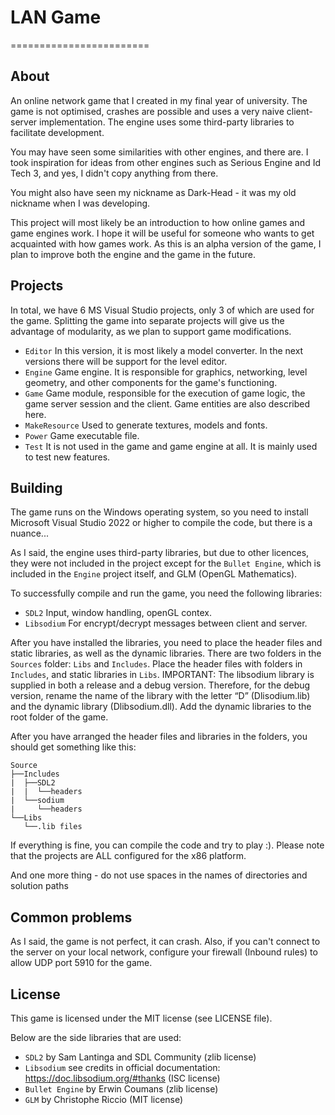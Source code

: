 # LAN Game
========================

About
-----

An online network game that I created in my final year of university. The game is not optimised, crashes are possible and uses a very naive client-server implementation. 
The engine uses some third-party libraries to facilitate development.

You may have seen some similarities with other engines, and there are. I took inspiration for ideas from other engines such as Serious Engine and Id Tech 3, and yes, I didn't copy anything from there.

You might also have seen my nickname as Dark-Head - it was my old nickname when I was developing.

This project will most likely be an introduction to how online games and game engines work. I hope it will be useful for someone who wants to get acquainted with how games work.
As this is an alpha version of the game, I plan to improve both the engine and the game in the future.

Projects
--------

In total, we have 6 MS Visual Studio projects, only 3 of which are used for the game. Splitting the game into separate projects will give us the advantage of modularity, as we plan to support game modifications.

* `Editor` In this version, it is most likely a model converter. In the next versions there will be support for the level editor.
* `Engine` Game engine. It is responsible for graphics, networking, level geometry, and other components for the game's functioning.
* `Game` Game module, responsible for the execution of game logic, the game server session and the client. Game entities are also described here.
* `MakeResource` Used to generate textures, models and fonts.
* `Power` Game executable file.
* `Test` It is not used in the game and game engine at all. It is mainly used to test new features.

Building
--------

The game runs on the Windows operating system, so you need to install Microsoft Visual Studio 2022 or higher to compile the code, but there is a nuance...

As I said, the engine uses third-party libraries, but due to other licences, they were not included in the project except for the `Bullet Engine`, which is included in the `Engine` project itself, and GLM (OpenGL Mathematics).

To successfully compile and run the game, you need the following libraries:

* `SDL2` Input, window handling, openGL contex.
* `Libsodium` For encrypt/decrypt messages between client and server.

After you have installed the libraries, you need to place the header files and static libraries, as well as the dynamic libraries. There are two folders in the `Sources` folder: `Libs` and `Includes`. 
Place the header files with folders in `Includes`, and static libraries in `Libs`. IMPORTANT: The libsodium library is supplied in both a release and a debug version. 
Therefore, for the debug version, rename the name of the library with the letter “D” (Dlisodium.lib) and the dynamic library (Dlibsodium.dll). 
Add the dynamic libraries to the root folder of the game.

After you have arranged the header files and libraries in the folders, you should get something like this:

```
Source
├──Includes
|  ├──SDL2
|  |  └──headers
|  └──sodium
|     └──headers
└──Libs  
   └──.lib files
```

If everything is fine, you can compile the code and try to play :). Please note that the projects are ALL configured for the x86 platform.

And one more thing - do not use spaces in the names of directories and solution paths

Common problems
---------------

As I said, the game is not perfect, it can crash. Also, if you can't connect to the server on your local network, configure your firewall (Inbound rules) to allow UDP port 5910 for the game.

License
-------

This  game is licensed under the MIT license (see LICENSE file).

Below are the side libraries that are used:

* `SDL2` by Sam Lantinga and SDL Community (zlib license)
* `Libsodium` see credits in official documentation: https://doc.libsodium.org/#thanks (ISC license)
* `Bullet Engine` by Erwin Coumans (zlib license)
* `GLM` by Christophe Riccio (MIT license)
